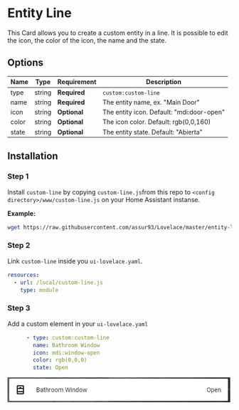 # Entity Line

This Card allows you to create a custom entity in a line. It is possible to edit the icon, the color of the icon, the name and the state.


## Options

| Name | Type | Requirement | Description
| ---- | ---- | ------- | -----------
| type | string | **Required** | `custom:custom-line`
| name | string | **Required** | The entity name, ex. "Main Door"
| icon | string | **Optional** | The entity icon. Default: "mdi:door-open"
| color | string | **Optional** | The icon color. Default: rgb(0,0,160)
| state | string | **Optional** | The entity state. Default: "Abierta"

## Installation

### Step 1

Install `custom-line` by copying `custom-line.js`from this repo to `<config directory>/www/custom-line.js` on your Home Assistant instanse.

**Example:**

```bash
wget https://raw.githubusercontent.com/assur93/Lovelace/master/entity-line/custom-line.js
```

### Step 2

Link `custom-line` inside you `ui-lovelace.yaml`.

```yaml
resources:
  - url: /local/custom-line.js
    type: module
```

### Step 3

Add a custom element in your `ui-lovelace.yaml`

```yaml
      - type: custom:custom-line
        name: Bathroom Window
        icon: mdi:window-open
        color: rgb(0,0,0)
        state: Open
```

![example](example.png)
